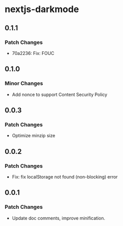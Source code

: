# nextjs-darkmode

## 0.1.1

### Patch Changes

- 70a2236: Fix: FOUC

## 0.1.0

### Minor Changes

- Add nonce to support Content Security Policy

## 0.0.3

### Patch Changes

- Optimize minzip size

## 0.0.2

### Patch Changes

- Fix: fix localStorage not found (non-blocking) error

## 0.0.1

### Patch Changes

- Update doc comments, improve minification.
